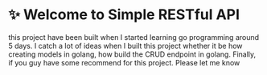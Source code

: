 # ✨ Welcome to Simple RESTful API
this project have been built when I started learning go programming around 5 days. I catch a lot of ideas when I built this project whether it be how creating models in golang, how build the CRUD endpoint in golang. Finally, if you guy have some recommend for this project. Please let me know
